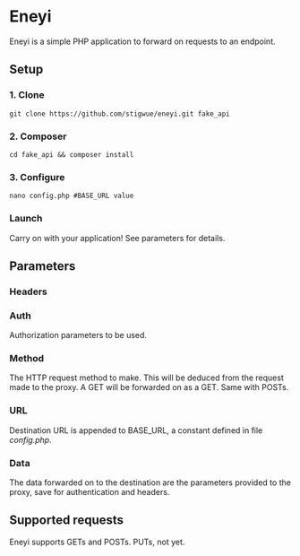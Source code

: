 # Eneyi

Eneyi is a simple PHP application to forward on requests to an endpoint.

## Setup
### 1. Clone
```
git clone https://github.com/stigwue/eneyi.git fake_api
```
### 2. Composer
```
cd fake_api && composer install
```
### 3. Configure
```
nano config.php #BASE_URL value
```

### Launch

Carry on with your application! See parameters for details.

## Parameters

### Headers

### Auth
Authorization parameters to be used.

### Method

The HTTP request method to make. This will be deduced from the request made to the proxy. A GET will be forwarded on as a GET. Same with POSTs.

### URL

Destination URL is appended to BASE_URL, a constant defined in file *config.php*.

### Data

The data forwarded on to the destination are the parameters provided to the proxy, save for authentication and headers.

## Supported requests

Eneyi supports GETs and POSTs. PUTs, not yet.
